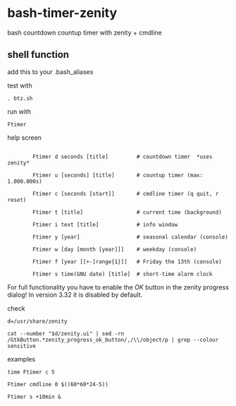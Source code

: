 # bash-timer-zenity
bash countdown countup timer with zenity + cmdline

## shell function
add this to your .bash_aliases

test with
```
. btz.sh
```

run with
```
Ftimer
```

help screen
```

        Ftimer d seconds [title]         # countdown timer  *uses zenity*

        Ftimer u [seconds] [title]       # countup timer (max: 1.000.000s)

        Ftimer c [seconds [start]]       # cmdline timer (q quit, r reset)

        Ftimer t [title]                 # current time (background)

        Ftimer i text [title]            # info window

        Ftimer y [year]                  # seasonal calendar (console)

        Ftimer w [day [month [year]]]    # weekday (console)

        Ftimer f [year [[+-]range{1}]]   # Friday the 13th (console)

        Ftimer s time(GNU date) [title]  # short-time alarm clock

```

For full functionality you have to enable the _OK_ button in the zenity progress dialog! In version 3.32 it is disabled by default.

check
```
d=/usr/share/zenity

cat --number "$d/zenity.ui" | sed -rn /GtkButton.*zenity_progress_ok_button/,/\\/object/p | grep --colour sensitive
```

examples
```
time Ftimer c 5

Ftimer cmdline 0 $((60*60*24-5))

Ftimer s +10min &
```
